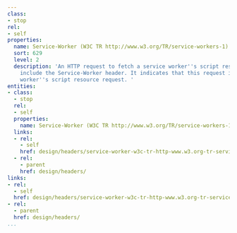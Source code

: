```yaml
---
class:
- stop
rel:
- self
properties:
  name: Service-Worker (W3C TR http://www.w3.org/TR/service-workers-1)
  sort: 629
  level: 2
  description: 'An HTTP request to fetch a service worker''s script resource will
    include the Service-Worker header. It indicates that this request is a service
    worker''s script resource request. '
entities:
- class:
  - stop
  rel:
  - self
  properties:
    name: Service-Worker (W3C TR http://www.w3.org/TR/service-workers-1)
  links:
  - rel:
    - self
    href: design/headers/service-worker-w3c-tr-http-www.w3.org-tr-service-workers-1.md
  - rel:
    - parent
    href: design/headers/
links:
- rel:
  - self
  href: design/headers/service-worker-w3c-tr-http-www.w3.org-tr-service-workers-1.md
- rel:
  - parent
  href: design/headers/
...
```

